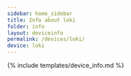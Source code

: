 ```yaml
---
sidebar: home_sidebar
title: Info about loki
folder: info
layout: deviceinfo
permalink: /devices/loki/
device: loki
---
```

{% include templates/device_info.md %}
